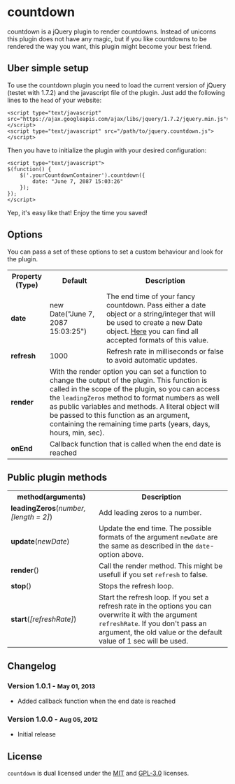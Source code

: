 # countdown

countdown is a jQuery plugin to render countdowns. Instead of unicorns this plugin does not have any magic, but if you like countdowns to be rendered the way you want, this plugin might become your best friend.

## Uber simple setup

To use the countdown plugin you need to load the current version of jQuery (testet with 1.7.2) and the javascript file of the plugin.
Just add the following lines to the `head` of your website:

    <script type="text/javascript" src="https://ajax.googleapis.com/ajax/libs/jquery/1.7.2/jquery.min.js"></script>
    <script type="text/javascript" src="/path/to/jquery.countdown.js"></script>

Then you have to initialize the plugin with your desired configuration:

    <script type="text/javascript">
    $(function() {
        $('.yourCountdownContainer').countdown({
            date: "June 7, 2087 15:03:26"
        });
    });
    </script>

Yep, it's easy like that! Enjoy the time you saved!

## Options

You can pass a set of these options to set a custom behaviour and look for the plugin.

<table>
    <tr>
        <th>Property (Type)</th>
        <th>Default</th>
        <th>Description</th>
    </tr>
    <tr>
        <td><strong>date</strong></td>
        <td>new Date("June 7, 2087 15:03:25")</td>
        <td>The end time of your fancy countdown. Pass either a date object or a string/integer that will be used to create a new Date object. <a href="https://developer.mozilla.org/en-US/docs/JavaScript/Reference/Global_Objects/Date" target="_blank">Here</a> you can find all accepted formats of this value.</td>
    </tr>
    <tr>
        <td><strong>refresh</strong></td>
        <td>1000</td>
        <td>Refresh rate in milliseconds or false to avoid automatic updates.</td>
    </tr>
    <tr>
        <td><strong>render</strong></td>
        <td colspan="2">With the render option you can set a function to change the output of the plugin. This function is called in the scope of the plugin, so you can access the <code>leadingZeros</code> method to format numbers as well as public variables and methods. A literal object will be passed to this function as an argument, containing the remaining time parts (years, days, hours, min, sec).</td>
    </tr>
    <tr>
    	<td><strong>onEnd</strong></td>
        <td colspan="2">Callback function that is called when the end date is reached</td>
    </tr>
</table>


## Public plugin methods

<table>
    <tr>
        <th>method(arguments)</th>
        <th>Description</th>
    </tr>
    <tr>
        <td><strong>leadingZeros</strong>(<em>number, [length = 2]</em>)</td>
        <td>Add leading zeros to a number.</td>
    </tr>
    <tr>
        <td><strong>update</strong>(<em>newDate</em>)</td>
        <td>Update the end time. The possible formats of the argument <code>newDate</code> are the same as described in the <code>date</code>-option above.</td>
    </tr>
    <tr>
        <td><strong>render</strong>()</td>
        <td>Call the render method. This might be usefull if you set <code>refresh</code> to false.</td>
    </tr>
    <tr>
        <td><strong>stop</strong>()</td>
        <td>Stops the refresh loop.</td>
    </tr>
    <tr>
        <td><strong>start</strong>(<em>[refreshRate]</em>)</td>
        <td>Start the refresh loop. If you set a refresh rate in the options you can overwrite it with the argument <code>refreshRate</code>. If you don't pass an argument, the old value or the default value of 1 sec will be used.</td>
    </tr>
</table>

## Changelog

### Version 1.0.1 - <small>May 01, 2013</small>
* Added callback function when the end date is reached

### Version 1.0.0 - <small>Aug 05, 2012</small>
* Initial release

## License

`countdown` is dual licensed under the [MIT](http://www.opensource.org/licenses/mit-license.php) and [GPL-3.0](http://opensource.org/licenses/GPL-3.0) licenses.
